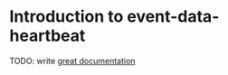 # Introduction to event-data-heartbeat

TODO: write [great documentation](http://jacobian.org/writing/what-to-write/)
